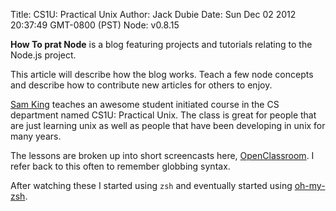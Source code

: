Title: CS1U: Practical Unix
Author: Jack Dubie
Date: Sun Dec 02 2012 20:37:49 GMT-0800 (PST)
Node: v0.8.15

**How To prat Node** is a blog featuring projects and tutorials relating to the Node.js project.

This article will describe how the blog works.  Teach a few node concepts and describe how to contribute new articles for others to enjoy.

[Sam King](http://samjk.blogspot.com/) teaches an awesome student initiated
course in the CS department named CS1U: Practical Unix. The class is great for
people that are just learning unix as well as people that have been developing
in unix for many years.

The lessons are broken up into short screencasts here,
[OpenClassroom](http://openclassroom.stanford.edu/MainFolder/CoursePage.php?course=PracticalUnix).
I refer back to this often to remember globbing syntax.

After watching these I started using `zsh` and eventually started using
[oh-my-zsh](https://github.com/robbyrussell/oh-my-zsh).
